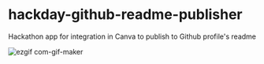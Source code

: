 # hackday-github-readme-publisher
Hackathon app for integration in Canva to publish to Github profile's readme

![ezgif com-gif-maker](https://user-images.githubusercontent.com/884847/99328996-31d3f500-28b8-11eb-9777-9f54621530c9.gif)
